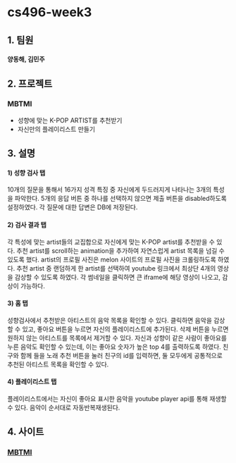 # cs496-week3

## 1. 팀원
#### 양동해, 김민주
## 2. 프로젝트
### MBTMI
- 성향에 맞는 K-POP ARTIST를 추천받기
- 자신만의 플레이리스트 만들기
## 3. 설명
#### 1) 성향 검사 탭
10개의 질문을 통해서 16가지 성격 특징 중 자신에게 두드러지게 나타나는 3개의 특성을 파악한다.
5개의 응답 버튼 중 하나를 선택하지 않으면 제출 버튼을 disabled하도록 설정하였다.
각 질문에 대한 답변은 DB에 저장된다.
#### 2) 검사 결과 탭
각 특성에 맞는 artist들의 교집합으로 자신에게 맞는 K-POP artist를 추천받을 수 있다.
추천 artist를 scroll하는 animation을 추가하여 자연스럽게 artist 목록을 넘길 수 있도록 했다.
artist의 프로필 사진은 melon 사이트의 프로필 사진을 크롤링하도록 하였다.
추천 artist 중 랜덤하게 한 artist를 선택하여 youtube 링크에서 최상단 4개의 영상을 감상할 수 있도록 하였다.
각 썸네일을 클릭하면 큰 iframe에 해당 영상이 나오고, 감상이 가능하다.
#### 3) 홈 탭
성향검사에서 추천받은 아티스트의 음악 목록을 확인할 수 있다.
클릭하면 음악을 감상할 수 있고, 좋아요 버튼을 누르면 자신의 플레이리스트에 추가된다.
삭제 버튼을 누르면 원하지 않는 아티스트를 목록에서 제거할 수 있다.
자신과 성향이 같은 사람이 좋아요를 누른 음악도 확인할 수 있는데, 이는 좋아요 숫자가 높은 top 4를 출력하도록 하였다.
친구와 함께 들을 노래 추천 버튼을 눌러 친구의 id를 입력하면, 둘 모두에게 공통적으로 추천된 아티스트 목록을 확인할 수 있다.
#### 4) 플레이리스트 탭
플레이리스트에서는 자신이 좋아요 표시한 음악을 youtube player api를 통해 재생할 수 있다.
음악이 순서대로 자동반복재생된다.
## 4. 사이트
### [MBTMI](http://192.249.18.228:8000/mbti)
